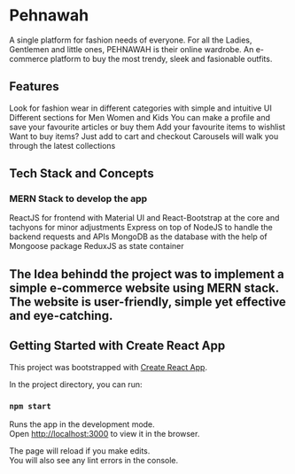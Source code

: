 # Pehnawah
A single platform for fashion needs of everyone. For all the Ladies, Gentlemen and little ones, PEHNAWAH is their online wardrobe. An e-commerce platform to buy the most trendy, sleek and fasionable outfits.

## Features
Look for fashion wear in different categories with simple and intuitive UI
Different sections for Men Women and Kids
You can make a profile and save your favourite articles or buy them
Add your favourite items to wishlist
Want to buy items? Just add to cart and checkout
Carousels will walk you through the latest collections

## Tech Stack and Concepts
### MERN Stack to develop the app
 ReactJS for frontend with Material UI and React-Bootstrap at the core and tachyons for minor adjustments
 Express on top of NodeJS to handle the backend requests and APIs
 MongoDB as the database with the help of Mongoose package
 ReduxJS as state container 
 
## The Idea behindd the project was to implement a simple e-commerce website using MERN stack. The website is user-friendly, simple yet effective and eye-catching. 

## Getting Started with Create React App
This project was bootstrapped with [Create React App](https://github.com/facebook/create-react-app).

In the project directory, you can run:

### `npm start`
Runs the app in the development mode.\
Open [http://localhost:3000](http://localhost:3000) to view it in the browser.

The page will reload if you make edits.\
You will also see any lint errors in the console.
